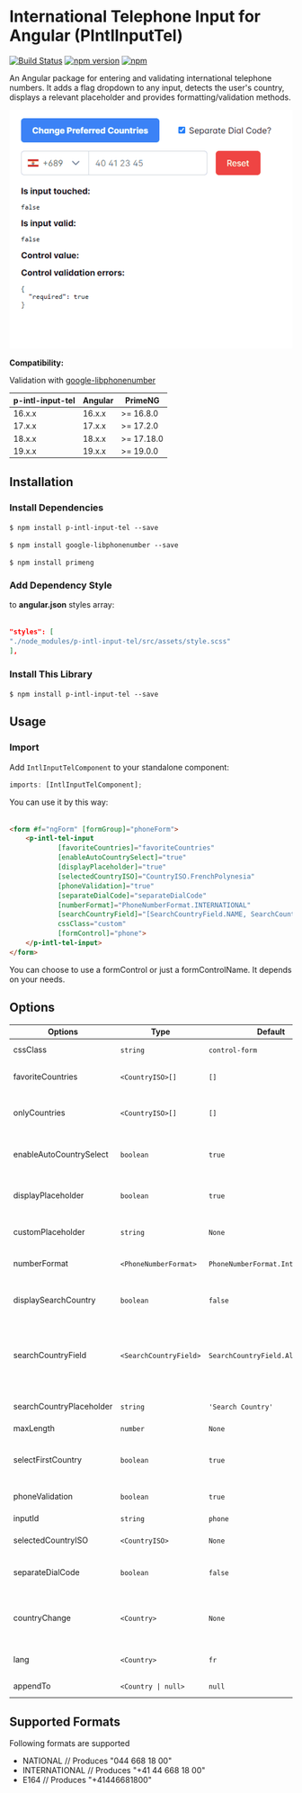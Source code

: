 # International Telephone Input for Angular (PIntlInputTel)

[![Build Status](https://travis-ci.org/jlevot/p-intl-input-tel.svg?branch=master)](https://travis-ci.org/jlevot/p-intl-input-tel) [![npm version](https://badge.fury.io/js/p-intl-input-tel.svg)](https://badge.fury.io/js/p-intl-input-tel-intl) [![npm](https://img.shields.io/npm/dm/localeval.svg)](https://www.npmjs.com/package/p-intl-input-tel-intl)

An Angular package for entering and validating international telephone numbers. It adds a flag dropdown to any input, detects the user's country, displays a relevant placeholder and provides formatting/validation methods.

![alt](src/assets/p-intl-input-tel.gif)

**Compatibility:**

Validation with [google-libphonenumber](https://github.com/ruimarinho/google-libphonenumber)

| p-intl-input-tel | Angular | PrimeNG     |
|------------------|---------|-------------|
| 16.x.x           | 16.x.x  | \>= 16.8.0  |
| 17.x.x           | 17.x.x  | \>= 17.2.0  |
| 18.x.x           | 18.x.x  | \>= 17.18.0 |
| 19.x.x           | 19.x.x  | \>= 19.0.0  |


## Installation

### Install Dependencies

`$ npm install p-intl-input-tel --save`

`$ npm install google-libphonenumber --save`

`$ npm install primeng`

### Add Dependency Style

to **angular.json** styles array:

```json

"styles": [
"./node_modules/p-intl-input-tel/src/assets/style.scss"
],
```

### Install This Library

`$ npm install p-intl-input-tel --save`

## Usage

### Import

Add `IntlInputTelComponent` to your standalone component:

```javascript
imports: [IntlInputTelComponent];
```

You can use it by this way:

```html

<form #f="ngForm" [formGroup]="phoneForm">
    <p-intl-tel-input
            [favoriteCountries]="favoriteCountries"
            [enableAutoCountrySelect]="true"
            [displayPlaceholder]="true"
            [selectedCountryISO]="CountryISO.FrenchPolynesia"
            [phoneValidation]="true"
            [separateDialCode]="separateDialCode"
            [numberFormat]="PhoneNumberFormat.INTERNATIONAL"
            [searchCountryField]="[SearchCountryField.NAME, SearchCountryField.DIALCODE]"
            cssClass="custom"
            [formControl]="phone">
    </p-intl-tel-input>
</form>
```

You can choose to use a formControl or just a formControlName. It depends on your needs.

## Options

| Options                  | Type                    | Default                           | Description                                                                                                   |
|--------------------------|-------------------------|-----------------------------------|---------------------------------------------------------------------------------------------------------------|
| cssClass                 | `string`                | `control-form`                    | Css class or your own custom one.                                                                             |
| favoriteCountries        | `<CountryISO>[]`        | `[]`                              | List of countries, which will appear at the top.                                                              |
| onlyCountries            | `<CountryISO>[]`        | `[]`                              | List of manually selected countries, which will appear in the dropdown.                                       |
| enableAutoCountrySelect  | `boolean`               | `true`                            | Toggle automatic country (flag) selection based on user input.                                                |
| displayPlaceholder       | `boolean`               | `true`                            | Input placeholder text, which adapts to the country selected.                                                 |
| customPlaceholder        | `string`                | `None`                            | Custom string to be inserted as a placeholder.                                                                |
| numberFormat             | `<PhoneNumberFormat>`   | `PhoneNumberFormat.International` | Custom string to be inserted as a placeholder.                                                                |
| displaySearchCountry     | `boolean`               | `false`                           | Enables input search box for countries in the flag dropdown.                                                  |
| searchCountryField       | `<SearchCountryField> ` | `SearchCountryField.All`          | Customize which fields to search in, if `searchCountryFlag` is enabled. Use `SearchCountryField` helper enum. |
| searchCountryPlaceholder | `string`                | `'Search Country'`                | Placeholder value for `searchCountryField`                                                                    |
| maxLength                | `number`                | `None`                            | Add character limit.                                                                                          |
| selectFirstCountry       | `boolean`               | `true`                            | Selects first country from `preferredCountries` if is set. If not then uses main list.                        |
| phoneValidation          | `boolean`               | `true`                            | Disable phone validation.                                                                                     |
| inputId                  | `string`                | `phone`                           | Unique ID for `<input>` element.                                                                              |
| selectedCountryISO       | `<CountryISO>`          | `None`                            | Set specific country on load.                                                                                 |
| separateDialCode         | `boolean`               | `false`                           | Visually separate dialcode into the drop down element.                                                        |
| countryChange            | `<Country>`             | `None`                            | Emits country value when the user selects a country from the dropdown.                                        |
| lang                     | `<Country>`             | `fr`                              | Language used for country name display and search.                                                            |
| appendTo                 | `<Country \| null>`     | `null`                            | Target element to attach the overlay.                                                                         |

## Supported Formats

Following formats are supported

- NATIONAL // Produces "044 668 18 00"
- INTERNATIONAL // Produces "+41 44 668 18 00"
- E164 // Produces "+41446681800"
